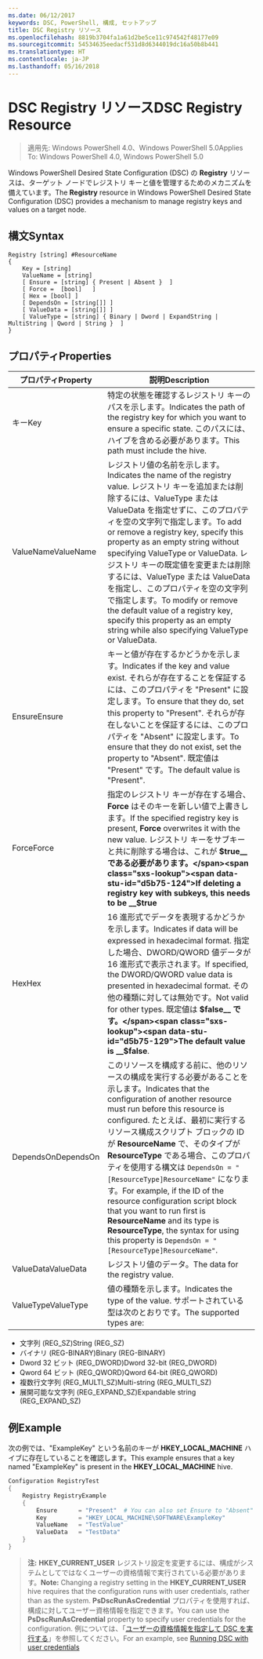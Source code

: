 ```yaml
---
ms.date: 06/12/2017
keywords: DSC, PowerShell, 構成, セットアップ
title: DSC Registry リソース
ms.openlocfilehash: 8819b3704fa1a61d2be5ce11c974542f48177e09
ms.sourcegitcommit: 54534635eedacf531d8d6344019dc16a50b8b441
ms.translationtype: HT
ms.contentlocale: ja-JP
ms.lasthandoff: 05/16/2018
---
```

# <a name="dsc-registry-resource"></a><span data-ttu-id="d5b75-103">DSC Registry リソース</span><span class="sxs-lookup"><span data-stu-id="d5b75-103">DSC Registry Resource</span></span>

> <span data-ttu-id="d5b75-104">適用先: Windows PowerShell 4.0、Windows PowerShell 5.0</span><span class="sxs-lookup"><span data-stu-id="d5b75-104">Applies To: Windows PowerShell 4.0, Windows PowerShell 5.0</span></span>

<span data-ttu-id="d5b75-105">Windows PowerShell Desired State Configuration (DSC) の **Registry** リソースは、ターゲット ノードでレジストリ キーと値を管理するためのメカニズムを備えています。</span><span class="sxs-lookup"><span data-stu-id="d5b75-105">The **Registry** resource in Windows PowerShell Desired State Configuration (DSC) provides a mechanism to manage registry keys and values on a target node.</span></span>

## <a name="syntax"></a><span data-ttu-id="d5b75-106">構文</span><span class="sxs-lookup"><span data-stu-id="d5b75-106">Syntax</span></span>

```
Registry [string] #ResourceName
{
    Key = [string]
    ValueName = [string]
    [ Ensure = [string] { Present | Absent }  ]
    [ Force =  [bool]   ]
    [ Hex = [bool] ]
    [ DependsOn = [string[]] ]
    [ ValueData = [string[]] ]
    [ ValueType = [string] { Binary | Dword | ExpandString | MultiString | Qword | String }  ]
}
```

## <a name="properties"></a><span data-ttu-id="d5b75-107">プロパティ</span><span class="sxs-lookup"><span data-stu-id="d5b75-107">Properties</span></span>
|  <span data-ttu-id="d5b75-108">プロパティ</span><span class="sxs-lookup"><span data-stu-id="d5b75-108">Property</span></span>  |  <span data-ttu-id="d5b75-109">説明</span><span class="sxs-lookup"><span data-stu-id="d5b75-109">Description</span></span>   |
|---|---|
| <span data-ttu-id="d5b75-110">キー</span><span class="sxs-lookup"><span data-stu-id="d5b75-110">Key</span></span>| <span data-ttu-id="d5b75-111">特定の状態を確認するレジストリ キーのパスを示します。</span><span class="sxs-lookup"><span data-stu-id="d5b75-111">Indicates the path of the registry key for which you want to ensure a specific state.</span></span> <span data-ttu-id="d5b75-112">このパスには、ハイブを含める必要があります。</span><span class="sxs-lookup"><span data-stu-id="d5b75-112">This path must include the hive.</span></span>|
| <span data-ttu-id="d5b75-113">ValueName</span><span class="sxs-lookup"><span data-stu-id="d5b75-113">ValueName</span></span>| <span data-ttu-id="d5b75-114">レジストリ値の名前を示します。</span><span class="sxs-lookup"><span data-stu-id="d5b75-114">Indicates the name of the registry value.</span></span> <span data-ttu-id="d5b75-115">レジストリ キーを追加または削除するには、ValueType または ValueData を指定せずに、このプロパティを空の文字列で指定します。</span><span class="sxs-lookup"><span data-stu-id="d5b75-115">To add or remove a registry key, specify this property as an empty string without specifying ValueType or ValueData.</span></span> <span data-ttu-id="d5b75-116">レジストリ キーの既定値を変更または削除するには、ValueType または ValueData を指定し、このプロパティを空の文字列で指定します。</span><span class="sxs-lookup"><span data-stu-id="d5b75-116">To modify or remove the default value of a registry key, specify this property as an empty string while also specifying ValueType or ValueData.</span></span>|
| <span data-ttu-id="d5b75-117">Ensure</span><span class="sxs-lookup"><span data-stu-id="d5b75-117">Ensure</span></span>| <span data-ttu-id="d5b75-118">キーと値が存在するかどうかを示します。</span><span class="sxs-lookup"><span data-stu-id="d5b75-118">Indicates if the key and value exist.</span></span> <span data-ttu-id="d5b75-119">それらが存在することを保証するには、このプロパティを "Present" に設定します。</span><span class="sxs-lookup"><span data-stu-id="d5b75-119">To ensure that they do, set this property to "Present".</span></span> <span data-ttu-id="d5b75-120">それらが存在しないことを保証するには、このプロパティを "Absent" に設定します。</span><span class="sxs-lookup"><span data-stu-id="d5b75-120">To ensure that they do not exist, set the property to "Absent".</span></span> <span data-ttu-id="d5b75-121">既定値は "Present" です。</span><span class="sxs-lookup"><span data-stu-id="d5b75-121">The default value is "Present".</span></span>|
| <span data-ttu-id="d5b75-122">Force</span><span class="sxs-lookup"><span data-stu-id="d5b75-122">Force</span></span>| <span data-ttu-id="d5b75-123">指定のレジストリ キーが存在する場合、__Force__ はそのキーを新しい値で上書きします。</span><span class="sxs-lookup"><span data-stu-id="d5b75-123">If the specified registry key is present, __Force__ overwrites it with the new value.</span></span> <span data-ttu-id="d5b75-124">レジストリ キーをサブキーと共に削除する場合は、これが __$true__ である必要があります。</span><span class="sxs-lookup"><span data-stu-id="d5b75-124">If deleting a registry key with subkeys, this needs to be __$true__</span></span>|
| <span data-ttu-id="d5b75-125">Hex</span><span class="sxs-lookup"><span data-stu-id="d5b75-125">Hex</span></span>| <span data-ttu-id="d5b75-126">16 進形式でデータを表現するかどうかを示します。</span><span class="sxs-lookup"><span data-stu-id="d5b75-126">Indicates if data will be expressed in hexadecimal format.</span></span> <span data-ttu-id="d5b75-127">指定した場合、DWORD/QWORD 値データが 16 進形式で表示されます。</span><span class="sxs-lookup"><span data-stu-id="d5b75-127">If specified, the DWORD/QWORD value data is presented in hexadecimal format.</span></span> <span data-ttu-id="d5b75-128">その他の種類に対しては無効です。</span><span class="sxs-lookup"><span data-stu-id="d5b75-128">Not valid for other types.</span></span> <span data-ttu-id="d5b75-129">既定値は __$false__ です。</span><span class="sxs-lookup"><span data-stu-id="d5b75-129">The default value is __$false__.</span></span>|
| <span data-ttu-id="d5b75-130">DependsOn</span><span class="sxs-lookup"><span data-stu-id="d5b75-130">DependsOn</span></span>| <span data-ttu-id="d5b75-131">このリソースを構成する前に、他のリソースの構成を実行する必要があることを示します。</span><span class="sxs-lookup"><span data-stu-id="d5b75-131">Indicates that the configuration of another resource must run before this resource is configured.</span></span> <span data-ttu-id="d5b75-132">たとえば、最初に実行するリソース構成スクリプト ブロックの ID が __ResourceName__ で、そのタイプが __ResourceType__ である場合、このプロパティを使用する構文は `DependsOn = "[ResourceType]ResourceName"` になります。</span><span class="sxs-lookup"><span data-stu-id="d5b75-132">For example, if the ID of the resource configuration script block that you want to run first is __ResourceName__ and its type is __ResourceType__, the syntax for using this property is `DependsOn = "[ResourceType]ResourceName"`.</span></span>|
| <span data-ttu-id="d5b75-133">ValueData</span><span class="sxs-lookup"><span data-stu-id="d5b75-133">ValueData</span></span>| <span data-ttu-id="d5b75-134">レジストリ値のデータ。</span><span class="sxs-lookup"><span data-stu-id="d5b75-134">The data for the registry value.</span></span>|
| <span data-ttu-id="d5b75-135">ValueType</span><span class="sxs-lookup"><span data-stu-id="d5b75-135">ValueType</span></span>| <span data-ttu-id="d5b75-136">値の種類を示します。</span><span class="sxs-lookup"><span data-stu-id="d5b75-136">Indicates the type of the value.</span></span> <span data-ttu-id="d5b75-137">サポートされている型は次のとおりです。</span><span class="sxs-lookup"><span data-stu-id="d5b75-137">The supported types are:</span></span>
<ul><li><span data-ttu-id="d5b75-138">文字列 (REG_SZ)</span><span class="sxs-lookup"><span data-stu-id="d5b75-138">String (REG_SZ)</span></span></li>


<li><span data-ttu-id="d5b75-139">バイナリ (REG-BINARY)</span><span class="sxs-lookup"><span data-stu-id="d5b75-139">Binary (REG-BINARY)</span></span></li>


<li><span data-ttu-id="d5b75-140">Dword 32 ビット (REG_DWORD)</span><span class="sxs-lookup"><span data-stu-id="d5b75-140">Dword 32-bit (REG_DWORD)</span></span></li>


<li><span data-ttu-id="d5b75-141">Qword 64 ビット (REG_QWORD)</span><span class="sxs-lookup"><span data-stu-id="d5b75-141">Qword 64-bit (REG_QWORD)</span></span></li>


<li><span data-ttu-id="d5b75-142">複数行文字列 (REG_MULTI_SZ)</span><span class="sxs-lookup"><span data-stu-id="d5b75-142">Multi-string (REG_MULTI_SZ)</span></span></li>


<li><span data-ttu-id="d5b75-143">展開可能な文字列 (REG_EXPAND_SZ)</span><span class="sxs-lookup"><span data-stu-id="d5b75-143">Expandable string (REG_EXPAND_SZ)</span></span></li></ul>

## <a name="example"></a><span data-ttu-id="d5b75-144">例</span><span class="sxs-lookup"><span data-stu-id="d5b75-144">Example</span></span>
<span data-ttu-id="d5b75-145">次の例では、"ExampleKey" という名前のキーが **HKEY\_LOCAL\_MACHINE** ハイブに存在していることを確認します。</span><span class="sxs-lookup"><span data-stu-id="d5b75-145">This example ensures that a key named "ExampleKey" is present in the **HKEY\_LOCAL\_MACHINE** hive.</span></span>
```powershell
Configuration RegistryTest
{
    Registry RegistryExample
    {
        Ensure      = "Present"  # You can also set Ensure to "Absent"
        Key         = "HKEY_LOCAL_MACHINE\SOFTWARE\ExampleKey"
        ValueName   = "TestValue"
        ValueData   = "TestData"
    }
}
```

><span data-ttu-id="d5b75-146">**注:** **HKEY\_CURRENT\_USER** レジストリ設定を変更するには、構成がシステムとしてではなくユーザーの資格情報で実行されている必要があります。</span><span class="sxs-lookup"><span data-stu-id="d5b75-146">**Note:** Changing a registry setting in the **HKEY\_CURRENT\_USER** hive requires that the configuration runs with user credentials, rather than as the system.</span></span>
><span data-ttu-id="d5b75-147">**PsDscRunAsCredential** プロパティを使用すれば、構成に対してユーザー資格情報を指定できます。</span><span class="sxs-lookup"><span data-stu-id="d5b75-147">You can use the **PsDscRunAsCredential** property to specify user credentials for the configuration.</span></span> <span data-ttu-id="d5b75-148">例については、「[ユーザーの資格情報を指定して DSC を実行する](runAsUser.md)」を参照してください。</span><span class="sxs-lookup"><span data-stu-id="d5b75-148">For an example, see [Running DSC with user credentials](runAsUser.md)</span></span>

